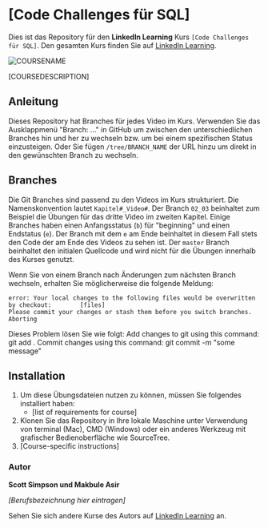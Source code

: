 # [Code Challenges für SQL]

Dies ist das Repository für den **LinkedIn Learning** Kurs `[Code Challenges für SQL]`. Den gesamten Kurs finden Sie auf [LinkedIn Learning][lil-course-url].

![COURSENAME][lil-thumbnail-url]

[COURSEDESCRIPTION]

## Anleitung

Dieses Repository hat Branches für jedes Video im Kurs. Verwenden Sie das Ausklappmenü "Branch: ..." in GitHub um zwischen den unterschiedlichen Branches hin und her zu wechseln bzw. um bei einem spezifischen Status einzusteigen. Oder Sie fügen `/tree/BRANCH_NAME` der URL hinzu um direkt in den gewünschten Branch zu wechseln.

## Branches

Die Git Branches sind passend zu den Videos im Kurs strukturiert. Die Namenskonvention lautet `Kapitel#_Video#`. Der Branch `02_03` beinhaltet zum Beispiel die Übungen für das dritte Video im zweiten Kapitel. 
Einige Branches haben einen Anfangsstatus (`b`) für "beginning" und einen Endstatus (`e`). Der Branch mit dem `e` am Ende beinhaltet in diesem Fall stets den Code der am Ende des Videos zu sehen ist. Der `master` Branch beinhaltet den initialen Quellcode und wird nicht für die Übungen innerhalb des Kurses genutzt.

Wenn Sie von einem Branch nach Änderungen zum nächsten Branch wechseln, erhalten Sie möglicherweise die folgende Meldung:

```
error: Your local changes to the following files would be overwritten by checkout:        [files]
Please commit your changes or stash them before you switch branches.
Aborting
```

Dieses Problem lösen Sie wie folgt:
    Add changes to git using this command: git add .
    Commit changes using this command: git commit -m "some message"

## Installation

1. Um diese Übungsdateien nutzen zu können, müssen Sie folgendes installiert haben:
   - [list of requirements for course]
2. Klonen Sie das Repository in Ihre lokale Maschine unter Verwendung von terminal (Mac), CMD (Windows) oder ein anderes Werkzeug mit grafischer Bedienoberfläche wie SourceTree.
3. [Course-specific instructions]

### Autor

**Scott Simpson und Makbule Asir**

_[Berufsbezeichnung hier eintragen]_

Sehen Sie sich andere Kurse des Autors auf [LinkedIn Learning](https://www.linkedin.com/learning/instructors/makbule-asir) an.

[0]: # (Replace these placeholder URLs with actual course URLs)
[lil-course-url]: https://www.linkedin.com/learning/code-challenges-fur-sql
[lil-thumbnail-url]: https://media.licdn.com/dms/image/C4E0DAQEpXyJeVF-5ag/learning-public-crop_675_1200/0/1676983614264?e=1677758400&v=beta&t=eECZDkNrCsTi4D6xpOyhVz5qlfnJeMe6quLukCdyBaE
